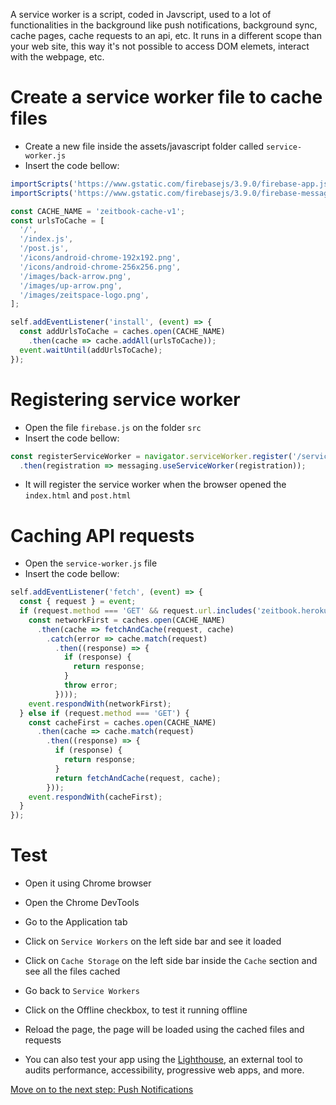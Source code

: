 A service worker is a script, coded in Javscript, used to a lot of functionalities in the background like push notifications, background sync, cache pages, cache requests to an api, etc. It runs in a different scope than your web site, this way it's not possible to access DOM elemets, interact with the webpage, etc.

# Create a service worker file to cache files

- Create a new file inside the assets/javascript folder called `service-worker.js`
- Insert the code bellow:

```javascript
importScripts('https://www.gstatic.com/firebasejs/3.9.0/firebase-app.js');
importScripts('https://www.gstatic.com/firebasejs/3.9.0/firebase-messaging.js');

const CACHE_NAME = 'zeitbook-cache-v1';
const urlsToCache = [
  '/',
  '/index.js',
  '/post.js',
  '/icons/android-chrome-192x192.png',
  '/icons/android-chrome-256x256.png',
  '/images/back-arrow.png',
  '/images/up-arrow.png',
  '/images/zeitspace-logo.png',
];

self.addEventListener('install', (event) => {
  const addUrlsToCache = caches.open(CACHE_NAME)
    .then(cache => cache.addAll(urlsToCache));
  event.waitUntil(addUrlsToCache);
});
```

# Registering service worker

- Open the file `firebase.js` on the folder `src`
- Insert the code bellow:

```javascript
const registerServiceWorker = navigator.serviceWorker.register('/service-worker.js')
  .then(registration => messaging.useServiceWorker(registration));
```

- It will register the service worker when the browser opened the `index.html` and `post.html`

# Caching API requests

- Open the `service-worker.js` file
- Insert the code bellow:

```javascript
self.addEventListener('fetch', (event) => {
  const { request } = event;
  if (request.method === 'GET' && request.url.includes('zeitbook.herokuapp.com')) {
    const networkFirst = caches.open(CACHE_NAME)
      .then(cache => fetchAndCache(request, cache)
        .catch(error => cache.match(request)
          .then((response) => {
            if (response) {
              return response;
            }
            throw error;
          })));
    event.respondWith(networkFirst);
  } else if (request.method === 'GET') {
    const cacheFirst = caches.open(CACHE_NAME)
      .then(cache => cache.match(request)
        .then((response) => {
          if (response) {
            return response;
          }
          return fetchAndCache(request, cache);
        }));
    event.respondWith(cacheFirst);
  }
});
```

# Test

- Open it using Chrome browser
- Open the Chrome DevTools
- Go to the Application tab
- Click on `Service Workers` on the left side bar and see it loaded
- Click on `Cache Storage` on the left side bar inside the `Cache` section and see all the files cached
- Go back to `Service Workers`
- Click on the Offline checkbox, to test it running offline
- Reload the page, the page will be loaded using the cached files and requests


- You can also test your app using the [Lighthouse](https://developers.google.com/web/tools/lighthouse/), an external tool to audits performance, accessibility, progressive web apps, and more.


[Move on to the next step: Push Notifications](./03-push-notifications.md)
